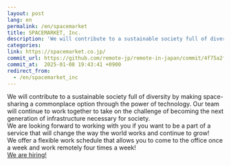 ```yaml
---
layout: post
lang: en
permalink: /en/spacemarket
title: SPACEMARKET, Inc.
description: 'We will contribute to a sustainable society full of diversity by making space-sharing a commonplace option through the power of technology. Our team will continue to work together to take on the challenge of becoming the next generation of infrastructure necessary for society.   We are looking forward to working with you if you want to be a part of a service that will change the way the world works and continue to grow!   We offer a flexible work schedule that allows you to come to the office once a week and work remotely four times a week!   We are hiring!'
categories: 
link: https://spacemarket.co.jp/
commit_url: https://github.com/remote-jp/remote-in-japan/commit/4f75a2f0509af89ef1a117b00e092ec5b59ea0c0
commit_at:  2025-01-08 19:43:41 +0900
redirect_from:
  - /en/spacemarket_inc
---
```


<p>We will contribute to a sustainable society full of diversity by making space-sharing a commonplace option through the power of technology. Our team will continue to work together to take on the challenge of becoming the next generation of infrastructure necessary for society. <br /> We are looking forward to working with you if you want to be a part of a service that will change the way the world works and continue to grow! <br /> We offer a flexible work schedule that allows you to come to the office once a week and work remotely four times a week! <br /> <a href="https://spacemarket.co.jp/recruit/engineer/">We are hiring!</a></p>
